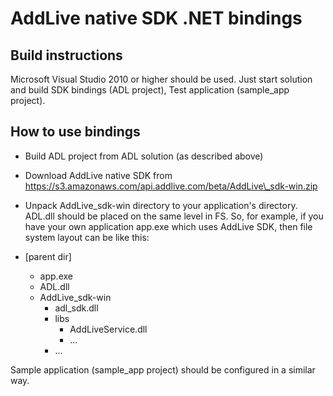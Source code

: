 AddLive native SDK .NET bindings
===============

Build instructions
---------------

Microsoft Visual Studio 2010 or higher should be used. Just start solution and build SDK bindings (ADL project), Test application (sample\_app project).


How to use bindings
---------------

- Build ADL project from ADL solution (as described above)
- Download AddLive native SDK from https://s3.amazonaws.com/api.addlive.com/beta/AddLive\_sdk-win.zip
- Unpack AddLive\_sdk-win directory to your application's directory. ADL.dll should be placed on the same level in FS. So, for example, if you have your own application app.exe which uses AddLive SDK, then file system layout can be like this:

- [parent dir]
    - app.exe
    - ADL.dll
    - AddLive\_sdk-win
        - adl_sdk.dll
        - libs
            - AddLiveService.dll
            - ...
        - ...


Sample application (sample\_app project) should be configured in a similar way.
